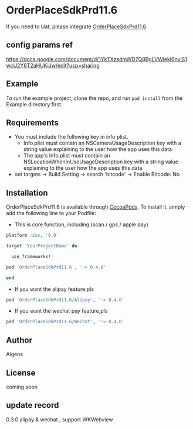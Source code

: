 # OrderPlaceSdkPrd11.6

If you need to Uat, please integrate [OrderPlaceSdkPrd11.6
](https://github.com/AigensTechnology/OrderPlaceSdkPrd11.6)

## config params ref

https://docs.google.com/document/d/1YkTXzsdmWD7Q8BgLVWlekI6nyiS1wcU2Y6T2aHUKiJw/edit?usp=sharing

## Example

To run the example project, clone the repo, and run `pod install` from the Example directory first.

## Requirements
* You must include the following key in info plist.
	- Info.plist must contain an NSCameraUsageDescription key with a string value explaining to the user how the app uses this data.
	- The app's Info.plist must contain an NSLocationWhenInUseUsageDescription key with a string value explaining to the user how the app uses this data
* set targets -> Build Setting -> search 'bitcode' -> Enable Bitcode: No
## Installation

OrderPlaceSdkPrd11.6 is available through [CocoaPods](https://cocoapods.org). To install
it, simply add the following line to your Podfile:

* This is core function, including (scan / gps / apple pay)

```ruby
platform :ios, '9.0'

target 'YourProjectName' do

  use_frameworks!

pod 'OrderPlaceSdkPrd11.6', '~> 0.4.0'

end

```

* If you want the alipay feature,pls

```rb
pod 'OrderPlaceSdkPrd11.6/Alipay', '~> 0.4.0'
```
* If you want the wechat pay feature,pls

```rb
pod 'OrderPlaceSdkPrd11.6/Wechat', '~> 0.4.0'
```

## Author

Aigens

## License

coming soon


## update record

0.3.0
alipay & wechat , support WKWebview


